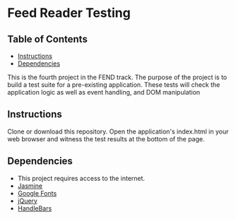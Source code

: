 # Feed Reader Testing

## Table of Contents

* [Instructions](#instructions)
* [Dependencies](#dependencies)

This is the fourth project in the FEND track. The purpose of the project is to build a test suite for a pre-existing application. These tests will check the application logic as well as event handling, and DOM manipulation

## Instructions

Clone or download this repository. Open the application's index.html in your web browser and witness the test results at the bottom of the page.

## Dependencies

* This project requires access to the internet.
* [Jasmine](https://jasmine.github.io/)
* [Google Fonts](https://fonts.google.com)
* [jQuery](https://jquery.com/)
* [HandleBars](https://handlebarsjs.com/)
